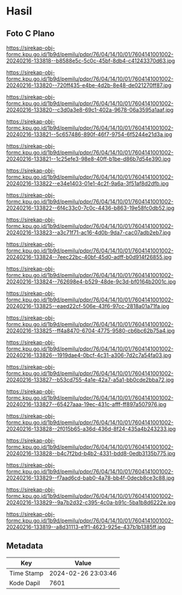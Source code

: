 # Hasil

## Foto C Plano

https://sirekap-obj-formc.kpu.go.id/1b9d/pemilu/pdpr/76/04/14/10/01/7604141001002-20240216-133818--b8588e5c-5c0c-45bf-8db4-c41243370d63.jpg

https://sirekap-obj-formc.kpu.go.id/1b9d/pemilu/pdpr/76/04/14/10/01/7604141001002-20240216-133820--720ff435-e4be-4d2b-8e48-de021270ff87.jpg

https://sirekap-obj-formc.kpu.go.id/1b9d/pemilu/pdpr/76/04/14/10/01/7604141001002-20240216-133820--c3d0a3e8-69c1-402a-9678-06a3595a1aaf.jpg

https://sirekap-obj-formc.kpu.go.id/1b9d/pemilu/pdpr/76/04/14/10/01/7604141001002-20240216-133821--5c657486-890f-46f7-9754-6f5244e21d3a.jpg

https://sirekap-obj-formc.kpu.go.id/1b9d/pemilu/pdpr/76/04/14/10/01/7604141001002-20240216-133821--1c25efe3-98e8-40ff-b1be-d86b7d54e390.jpg

https://sirekap-obj-formc.kpu.go.id/1b9d/pemilu/pdpr/76/04/14/10/01/7604141001002-20240216-133822--e34e1403-01e1-4c2f-9a6a-3f51af8d2dfb.jpg

https://sirekap-obj-formc.kpu.go.id/1b9d/pemilu/pdpr/76/04/14/10/01/7604141001002-20240216-133822--6f4c33c0-7c0c-4436-b863-19e58fc0db52.jpg

https://sirekap-obj-formc.kpu.go.id/1b9d/pemilu/pdpr/76/04/14/10/01/7604141001002-20240216-133823--a3c71f71-ac16-4d0b-9da7-cac07adb2eb7.jpg

https://sirekap-obj-formc.kpu.go.id/1b9d/pemilu/pdpr/76/04/14/10/01/7604141001002-20240216-133824--7eec22bc-40bf-45d0-adff-b0d914f26855.jpg

https://sirekap-obj-formc.kpu.go.id/1b9d/pemilu/pdpr/76/04/14/10/01/7604141001002-20240216-133824--762698e4-b529-48de-9c3d-bf0164b2001c.jpg

https://sirekap-obj-formc.kpu.go.id/1b9d/pemilu/pdpr/76/04/14/10/01/7604141001002-20240216-133825--eaed22cf-506e-43f6-97cc-2818a01a71fa.jpg

https://sirekap-obj-formc.kpu.go.id/1b9d/pemilu/pdpr/76/04/14/10/01/7604141001002-20240216-133825--ff4a8470-6704-4775-9580-cb6bc62b75a4.jpg

https://sirekap-obj-formc.kpu.go.id/1b9d/pemilu/pdpr/76/04/14/10/01/7604141001002-20240216-133826--1919dae4-0bcf-4c31-a306-7d2c7a54fa03.jpg

https://sirekap-obj-formc.kpu.go.id/1b9d/pemilu/pdpr/76/04/14/10/01/7604141001002-20240216-133827--b53cd755-4a1e-42a7-a5a1-bb0cde2bba72.jpg

https://sirekap-obj-formc.kpu.go.id/1b9d/pemilu/pdpr/76/04/14/10/01/7604141001002-20240216-133827--65427aaa-19ec-431c-afff-ff897a507976.jpg

https://sirekap-obj-formc.kpu.go.id/1b9d/pemilu/pdpr/76/04/14/10/01/7604141001002-20240216-133828--2f015b65-a36d-436d-8f24-435a4b243233.jpg

https://sirekap-obj-formc.kpu.go.id/1b9d/pemilu/pdpr/76/04/14/10/01/7604141001002-20240216-133828--b4c7f2bd-b4b2-4331-bdd8-0edb3135b775.jpg

https://sirekap-obj-formc.kpu.go.id/1b9d/pemilu/pdpr/76/04/14/10/01/7604141001002-20240216-133829--f7aad6cd-bab0-4a78-bb4f-0decb8ce3c88.jpg

https://sirekap-obj-formc.kpu.go.id/1b9d/pemilu/pdpr/76/04/14/10/01/7604141001002-20240216-133829--9a7b2d32-c395-4c0a-b91c-5ba1b8d6222e.jpg

https://sirekap-obj-formc.kpu.go.id/1b9d/pemilu/pdpr/76/04/14/10/01/7604141001002-20240216-133819--a8d31113-e1f1-4623-925e-437b1b1385ff.jpg


## Metadata

| Key        | Value               |
| ---------- | ------------------- |
| Time Stamp | 2024-02-26 23:03:46 |
| Kode Dapil | 7601                |




